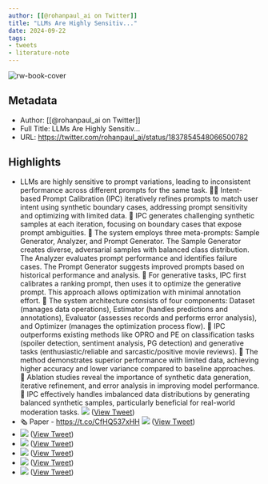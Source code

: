 ```yaml
---
author: [[@rohanpaul_ai on Twitter]]
title: "LLMs Are Highly Sensitiv..."
date: 2024-09-22
tags: 
- tweets
- literature-note
---
```

![rw-book-cover](https://pbs.twimg.com/profile_images/1816185267037859840/Fd18CH0v.jpg)

## Metadata
- Author: [[@rohanpaul_ai on Twitter]]
- Full Title: LLMs Are Highly Sensitiv...
- URL: https://twitter.com/rohanpaul_ai/status/1837854548066500782

## Highlights
- LLMs are highly sensitive to prompt variations, leading to inconsistent performance across different prompts for the same task. 👨‍🔧
  Intent-based Prompt Calibration (IPC) iteratively refines prompts to match user intent using synthetic boundary cases, addressing prompt sensitivity and optimizing with limited data.
  📌 IPC generates challenging synthetic samples at each iteration, focusing on boundary cases that expose prompt ambiguities.
  📌 The system employs three meta-prompts: Sample Generator, Analyzer, and Prompt Generator. The Sample Generator creates diverse, adversarial samples with balanced class distribution. The Analyzer evaluates prompt performance and identifies failure cases. The Prompt Generator suggests improved prompts based on historical performance and analysis.
  📌 For generative tasks, IPC first calibrates a ranking prompt, then uses it to optimize the generative prompt. This approach allows optimization with minimal annotation effort.
  📌 The system architecture consists of four components: Dataset (manages data operations), Estimator (handles predictions and annotations), Evaluator (assesses records and performs error analysis), and Optimizer (manages the optimization process flow).
  📌 IPC outperforms existing methods like OPRO and PE on classification tasks (spoiler detection, sentiment analysis, PG detection) and generative tasks (enthusiastic/reliable and sarcastic/positive movie reviews).
  📌 The method demonstrates superior performance with limited data, achieving higher accuracy and lower variance compared to baseline approaches.
  📌 Ablation studies reveal the importance of synthetic data generation, iterative refinement, and error analysis in improving model performance.
  📌 IPC effectively handles imbalanced data distributions by generating balanced synthetic samples, particularly beneficial for real-world moderation tasks.
  ![](https://pbs.twimg.com/media/GYFeU7kWEAEZvs-.png) ([View Tweet](https://twitter.com/rohanpaul_ai/status/1837854548066500782))
- 🗞️ Paper - https://t.co/CfHQ537xHH 
  ![](https://pbs.twimg.com/media/GYFfKVIXQAAyaVF.png) ([View Tweet](https://twitter.com/rohanpaul_ai/status/1837854762953302527))
- ![](https://pbs.twimg.com/media/GYFfMGBXEAET5lN.png) ([View Tweet](https://twitter.com/rohanpaul_ai/status/1837854792510546309))
- ![](https://pbs.twimg.com/media/GYFfN9OWoAAUIYL.png) ([View Tweet](https://twitter.com/rohanpaul_ai/status/1837854824953442423))
- ![](https://pbs.twimg.com/media/GYFfP62XQAAMjPC.jpg) ([View Tweet](https://twitter.com/rohanpaul_ai/status/1837854859229298740))
- ![](https://pbs.twimg.com/media/GYFfRaLXEAA9H4o.png) ([View Tweet](https://twitter.com/rohanpaul_ai/status/1837854883812200463))
- ![](https://pbs.twimg.com/media/GYFfSmbXoAApVgT.png) ([View Tweet](https://twitter.com/rohanpaul_ai/status/1837854903747645525))
